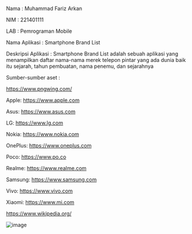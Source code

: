 Nama : Muhammad Fariz Arkan

NIM  : 221401111

LAB  : Pemrograman Mobile

Nama Aplikasi : Smartphone Brand List

Deskripsi Aplikasi : Smartphone Brand List adalah sebuah aplikasi yang menampilkan daftar nama-nama merek telepon pintar yang ada dunia baik itu sejarah, tahun pembuatan, nama penemu, dan sejarahnya

Sumber-sumber aset : 

https://www.pngwing.com/

Apple: https://www.apple.com

Asus: https://www.asus.com

LG: https://www.lg.com

Nokia: https://www.nokia.com

OnePlus: https://www.oneplus.com

Poco: https://www.po.co

Realme: https://www.realme.com

Samsung: https://www.samsung.com

Vivo: https://www.vivo.com

Xiaomi: https://www.mi.com

https://www.wikipedia.org/

![image](https://github.com/user-attachments/assets/43523f05-1ea2-412e-9ac6-573a24f83ddc)
